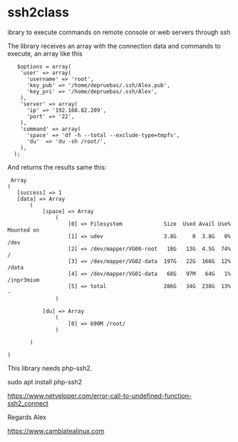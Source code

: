 # ssh2class
ibrary to execute commands on remote console or web servers through ssh

The library receives an array with the connection data and commands to execute, an array like this

```
   $options = array(
    'user' => array(
      'username' => 'root',
      'key_pub' => '/home/depruebas/.ssh/Alex.pub',
      'key_pri' => '/home/depruebas/.ssh/Alex',
    ),
    'server' => array(
      'ip' => '192.168.82.209',
      'port' => '22',
    ),
    'command' => array(
      'space' => 'df -h --total --exclude-type=tmpfs',
      'du'  => 'du -sh /root/',
    ),
  );
```
  And returns the results same this:
 ```
  Array
(
    [success] => 1
    [data] => Array
        (
            [space] => Array
                (
                    [0] => Filesystem             Size  Used Avail Use% Mounted on
                    [1] => udev                   3.8G     0  3.8G   0% /dev
                    [2] => /dev/mapper/VG00-root   18G   13G  4.5G  74% /
                    [3] => /dev/mapper/VG02-data  197G   22G  166G  12% /data
                    [4] => /dev/mapper/VG01-data   68G   97M   64G   1% /inpr3mium
                    [5] => total                  286G   34G  238G  13% -
                )

            [du] => Array
                (
                    [0] => 690M	/root/
                )

        )

)
```

This library needs php-ssh2.

sudo apt install php-ssh2

https://www.netveloper.com/error-call-to-undefined-function-ssh2_connect

Regards
Alex

https://www.cambiatealinux.com

